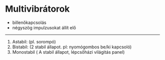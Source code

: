 # Multivibrátorok
- billenőkapcsolás
- négyszög impulzusokat állít elő

----

1. Astabil: (pl. sorompó)
2. Bistabil: (2 stabil állapot. pl: nyomógombos be/ki kapcsoló)
3. Monostabil ( A stabil állapot, lépcsőházi világitás panel)



